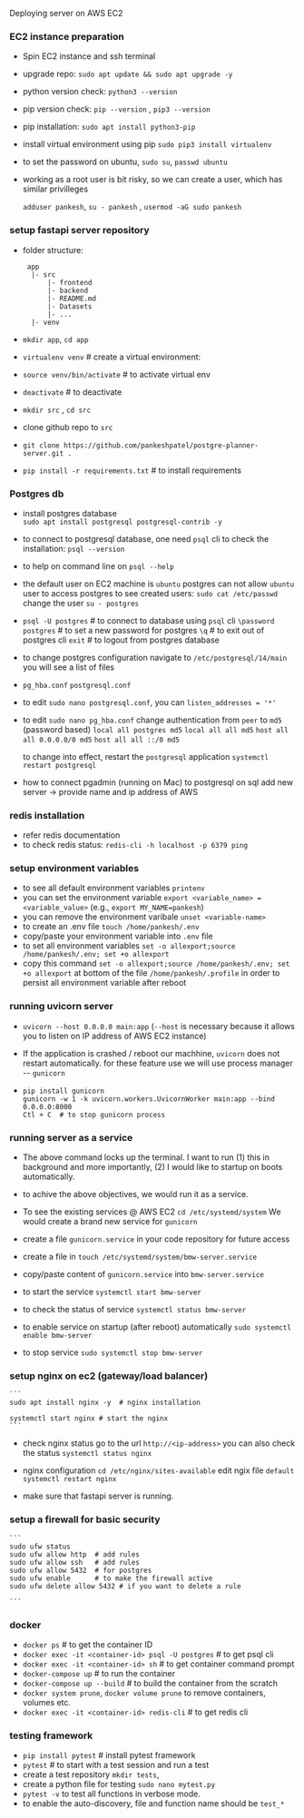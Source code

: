 Deploying server on AWS EC2

### EC2 instance preparation

- Spin EC2 instance and ssh terminal
- upgrade repo: `sudo apt update && sudo apt upgrade -y`
- python version check: `python3 --version`
- pip version check: `pip --version` , `pip3 --version`
- pip installation: `sudo apt install python3-pip`
- install virtual environment using pip
  `sudo pip3 install virtualenv`

- to set the password on ubuntu, `sudo su`, `passwd ubuntu`

- working as a root user is bit risky, so we can create a user,
  which has similar privilleges

  `adduser pankesh`, `su - pankesh` , `usermod -aG sudo pankesh`

### setup fastapi server repository

- folder structure:

  ```
   app
    |- src
        |- frontend
        |- backend
        |- README.md
        |- Datasets
        |- ...
    |- venv

  ```

- `mkdir app`, `cd app`
- `virtualenv venv` # create a virtual environment:
- `source venv/bin/activate` # to activate virtual env
- `deactivate` # to deactivate

- `mkdir src` , `cd src`
- clone github repo to `src`
- `git clone https://github.com/pankeshpatel/postgre-planner-server.git .`

- `pip install -r requirements.txt` # to install requirements

### Postgres db

- install postgres database  
   `sudo apt install postgresql postgresql-contrib -y`

- to connect to postgresql database, one need `psql` cli
  to check the installation: `psql --version`

- to help on command line on `psql --help`

- the default user on EC2 machine is `ubuntu`
  postgres can not allow `ubuntu` user to access postgres
  to see created users: `sudo cat /etc/passwd`
  change the user `su - postgres`

- `psql -U postgres` # to connect to database using `psql` cli
  `\password postgres` # to set a new password for postgres
  `\q` # to exit out of postgres cli
  `exit` # to logout from postgres database

- to change postgres configuration
  navigate to `/etc/postgresql/14/main`
  you will see a list of files

- `pg_hba.conf` `postgresql.conf`

- to edit `sudo nano postgresql.conf`, you can
  `listen_addresses = '*'`

- to edit `sudo nano pg_hba.conf`
  change authentication from `peer` to `md5` (password based)
  `local all postgres md5`
  `local all all md5`
  `host all all 0.0.0.0/0 md5`
  `host all all ::/0 md5`

  to change into effect, restart the `postgresql` application
  `systemctl restart postgresql`

- how to connect pgadmin (running on Mac) to postgresql on sql
  add new server -> provide name and ip address of AWS

### redis installation

- refer redis documentation
- to check redis status: `redis-cli -h localhost -p 6379 ping`

### setup environment variables

- to see all default environment variables `printenv`
- you can set the environment variable `export <variable_name> = <variable_value>`
  (e.g., `export MY_NAME=pankesh`)
- you can remove the environment varibale `unset <variable-name>`
- to create an .env file `touch /home/pankesh/.env`
- copy/paste your environment variable into `.env` file
- to set all environment variables `set -o allexport;source /home/pankesh/.env; set +o allexport`
- copy this command `set -o allexport;source /home/pankesh/.env; set +o allexport` at bottom of the file
  `/home/pankesh/.profile` in order to persist all environment variable after reboot

### running uvicorn server

- `uvicorn --host 0.0.0.0 main:app`
  (`--host` is necessary because it allows you to listen on IP address of AWS EC2 instance)

- If the application is crashed / reboot our machhine, `uvicorn` does not restart automatically.
  for these feature use we will use process manager -- `gunicorn`

- ```
  pip install gunicorn
  gunicorn -w 1 -k uvicorn.workers.UvicornWorker main:app --bind 0.0.0.0:8000
  Ctl + C  # to stop gunicorn process

  ```

### running server as a service

- The above command locks up the terminal. I want to run (1) this in background and more importantly,
  (2) I would like to startup on boots automatically.

- to achive the above objectives, we would run it as a service.

- To see the existing services @ AWS EC2 `cd /etc/systemd/system`
  We would create a brand new service for `gunicorn`

- create a file `gunicorn.service` in your code repository for future access
- create a file in `touch /etc/systemd/system/bmw-server.service`
- copy/paste content of `gunicorn.service` into `bmw-server.service`
- to start the service `systemctl start bmw-server`
- to check the status of service `systemctl status bmw-server`
- to enable service on startup (after reboot) automatically `sudo systemctl enable bmw-server`
- to stop service `sudo systemctl stop bmw-server`

### setup nginx on ec2 (gateway/load balancer)

    ```
    sudo apt install nginx -y  # nginx installation

    systemctl start nginx # start the nginx
    ```

- check nginx status
  go to the url `http://<ip-address>`
  you can also check the status `systemctl status nginx`

- nginx configuration
  `cd /etc/nginx/sites-available`
  edit ngix file `default`
  `systemctl restart nginx`

- make sure that fastapi server is running.

### setup a firewall for basic security

    ```
    sudo ufw status
    sudo ufw allow http  # add rules
    sudo ufw allow ssh   # add rules
    sudo ufw allow 5432  # for postgres
    sudo ufw enable      # to make the firewall active
    sudo ufw delete allow 5432 # if you want to delete a rule

    ```

### docker

- `docker ps` # to get the container ID
- `docker exec -it <container-id> psql -U postgres` # to get psql cli
- `docker exec -it <container-id> sh` # to get container command prompt
- `docker-compose up` # to run the container
- `docker-compose up --build` # to build the container from the scratch
- `docker system prune`, `docker volume prune` to remove containers, volumes etc.
- `docker exec -it <container-id> redis-cli` # to get redis cli

### testing framework

- `pip install pytest` # install pytest framework
- `pytest` # to start with a test session and run a test
- create a test repository `mkdir tests`,
- create a python file for testing `sudo nano mytest.py`
- `pytest -v` to test all functions in verbose mode.
- to enable the auto-discovery, file and function name should be `test_*`
